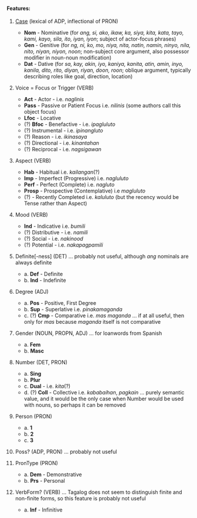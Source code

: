 #### Features:

1. [Case](https://universaldependencies.org/u/feat/Case.html) (lexical of ADP, inflectional of PRON)
    - **Nom** - Nominative (for _ang, si, ako, ikaw, ka, siya, kita, kata, tayo, kami, kayo, sila, ito, iyan, iyon_; subject of actor-focus phrases)
    - **Gen** - Genitive (for _ng, ni, ko, mo, niya, nita, natin, namin, ninyo, nila, nito, niyan, niyon, noon_; non-subject core argument, also possessor modifier in noun-noun modification)
    - **Dat** - Dative (for _sa, kay, akin, iyo, kaniya, kanita, atin, amin, inyo, kanila, dito, rito, diyan, riyan, doon, roon_; oblique argument, typically describing roles like goal, direction, location)

2. Voice = Focus or Trigger (VERB)
    - **Act** - Actor - i.e. *naglinis*
    - **Pass** - Passive or Patient Focus i.e. *nilinis* (some authors call this object focus)
    - **Lfoc** - Locative
    - (?) **Bfoc** - Benefactive - i.e. *ipagluluto*
    - (?) Instrumental - i.e. *ipinangluto*
    - (?) Reason - i.e. *ikinasaya*
    - (?) Directional - i.e. *kinantahan*
    - (?) Reciprocal - i.e. *nagsigawan*

3. Aspect (VERB)
    - **Hab** - Habitual i.e. *kailangan*(?)
    - **Imp** - Imperfect (Progressive) i.e. *nagluluto*
    - **Perf** - Perfect (Complete) i.e. *nagluto*
    - **Prosp** - Prospective (Contemplative) i.e *magluluto*
    - (?) - Recently Completed i.e. *kaluluto* (but the recency would be Tense rather than Aspect)

4. Mood (VERB)
    - **Ind** - Indicative i.e. *bumili*
    - (?) Distributive - i.e. *namili*
    - (?) Social - i.e. *nakinood*
    - (?) Potential - i.e. *nakapagpamili*

5. Definite[-ness] (DET) ... probably not useful, although _ang_ nominals are always definite
    - a. **Def** - Definite
    - b. **Ind** - Indefinite

6. Degree (ADJ)
    - a. **Pos** - Positive, First Degree
    - b. **Sup** - Superlative i.e. *pinakamaganda*
    - c. (?) **Cmp** - Comparative i.e. *mas maganda* ... if at all useful, then only for _mas_ because _maganda_ itself is not comparative

7. Gender (NOUN, PROPN, ADJ) ... for loanwords from Spanish
    - a. **Fem**
    - b. **Masc**

8. Number (DET, PRON)
    - a. **Sing**
    - b. **Plur**
    - c. **Dual** - i.e. *kita*(?)
    - d. (?) **Coll** - Collective i.e. *kababaihan*, *pagkain* ... purely semantic value, and it would be the only case when Number would be used with nouns, so perhaps it can be removed

9. Person (PRON)
    - a. **1**
    - b. **2**
    - c. **3**

10. Poss? (ADP, PRON) ... probably not useful

11. PronType (PRON)
    - a. **Dem** - Demonstrative
    - b. **Prs** - Personal

12. VerbForm? (VERB) ... Tagalog does not seem to distinguish finite and non-finite forms, so this feature is probably not useful
    - a. **Inf** - Infinitive
